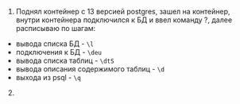 1. Поднял контейнер с 13 версией postgres, зашел на контейнер, внутри контейнера подключился к БД и ввел команду \?, далее расписываю по шагам:
  * вывода списка БД - ``\l``
  * подключения к БД - ``\deu``
  * вывода списка таблиц - ``\dtS``
  * вывода описания содержимого таблиц - ``\d``
  * выхода из psql - ``\q``
2. 
